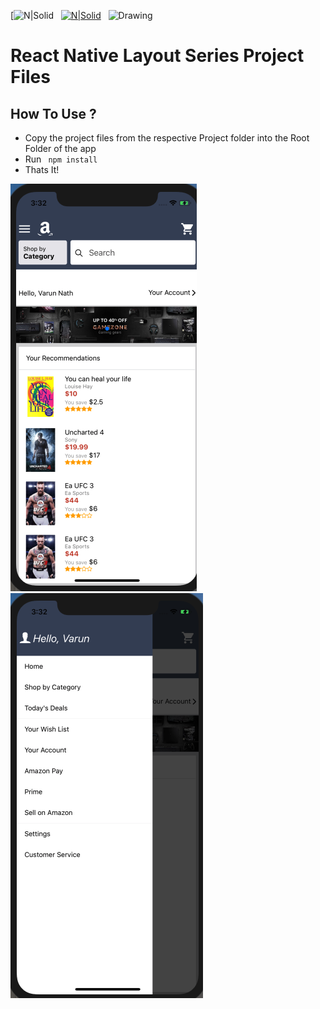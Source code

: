 [![N|Solid](https://i0.wp.com/unsureprogrammercom.files.wordpress.com/2018/04/expo.png?ssl=1&w=450)&nbsp;&nbsp;
[![N|Solid](https://nativebase.io/assets/img/front-page-icon.png)](https://nodesource.com/products/nsolid)&nbsp;&nbsp;
<img src="https://cdn.rawgit.com/lucasbento/react-native-actions/master/common/media/logo.png" alt="Drawing" style="width: 200px;height"/>

# React Native Layout Series Project Files



## How To Use ? 

- Copy the project files from the respective Project folder into the Root Folder of the app
- Run ``` npm install``` 
- Thats It!

![first](assets/first.png)
![second](assets/second.png)